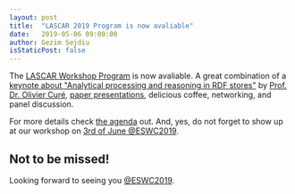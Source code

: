 ```yaml
---
layout: post
title:  "LASCAR 2019 Program is now avaliable"
date:   2019-05-06 09:00:00
author: Gezim Sejdiu
isStaticPost: false
---
```

The [LASCAR Workshop Program](/schedule/) is now avaliable.
A great combination of a [keynote about "Analytical processing and reasoning in RDF stores"](/blog/keynote-speaker.html) by [Prof. Dr. Olivier Curé](http://igm.univ-mlv.fr/~ocure/), [paper presentations](/blog/accepted-papers.html), delicious coffee, networking, and panel discussion.

For more details check [the agenda](/schedule/) out. And, yes, do not forget to show up at our workshop on [3rd of June @ESWC2019](https://2019.eswc-conferences.org/program/#june3).

Not to be missed!
----

Looking forward to seeing you [@ESWC2019](https://2019.eswc-conferences.org/).

